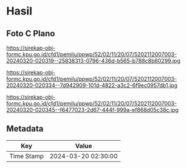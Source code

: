 # Hasil

## Foto C Plano

https://sirekap-obj-formc.kpu.go.id/cfd1/pemilu/ppwp/52/02/11/20/07/5202112007003-20240320-020319--25838313-0796-436d-b565-b788c8b60299.jpg

https://sirekap-obj-formc.kpu.go.id/cfd1/pemilu/ppwp/52/02/11/20/07/5202112007003-20240320-020334--7d942909-101d-4822-a3c2-6f9ec0957db1.jpg

https://sirekap-obj-formc.kpu.go.id/cfd1/pemilu/ppwp/52/02/11/20/07/5202112007003-20240320-020345--f6477023-2d67-444f-999a-ef868d05c38c.jpg


## Metadata

| Key        | Value               |
| ---------- | ------------------- |
| Time Stamp | 2024-03-20 02:30:00 |



